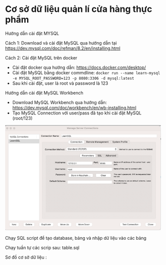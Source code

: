 #  Cơ sở dữ liệu quản lí cửa hàng thực phẩm

Hướng dẫn cài đặt MYSQL

Cách 1: Download và cài đặt MySQL qua hướng dẫn tại https://dev.mysql.com/doc/refman/8.2/en/installing.html

Cách 2: Cài đặt MySQL trên docker

+ Cài đặt docker qua hướng dẫn: https://docs.docker.com/desktop/
+ Cài đặt MySQL bằng docker commdline: `docker run --name learn-mysql -e MYSQL_ROOT_PASSWORD=123 -p 8080:3306 -d mysql:latest`
+ Sau khi cài đặt, user là root và password là 123


Hướng dẫn cài đặt MySQL Workbench

+ Download MySQL Workbench qua hướng dẫn: https://dev.mysql.com/doc/workbench/en/wb-installing.html
+ Tạo MySQL Connection với user/pass đã tạo khi cài đặt MySQL (root/123)

![img.png](img.png)



Chạy SQL script để tạo database, bảng và nhập dữ liệu vào các bảng

Chạy tuần tự các scrip sau: table.sql 


Sơ đồ cơ sở dữ liệu :